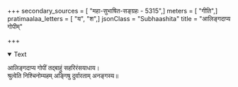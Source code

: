 +++
secondary_sources = [ "महा-सुभाषित-सङ्ग्रहः - 5315",]
meters = [ "गीति",]
pratimaalaa_letters = [ "य", "श",]
jsonClass = "Subhaashita"
title = "आलिङ्गदाप्य गोपीम्"

+++

<details open><summary>Text</summary>

आलिङ्गदाप्य गोपीं तद्बाहुं सहरिरंसयाधाय।  
श्रुत्वेति निश्चिनोम्यहम् अङ्गिषु दुर्वारताम् अनङ्गस्य॥
</details>
